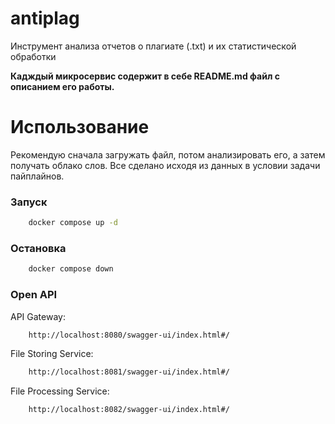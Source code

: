 # antiplag
Инструмент анализа отчетов о плагиате (.txt) и их статистической обработки

**Кадждый микросервис содержит в себе README.md файл с описанием его работы.**

# Использование
Рекомендую сначала загружать файл, потом анализировать его, а затем получать облако слов. Все сделано исходя из данных в условии задачи пайплайнов.

### Запуск
```bash
    docker compose up -d
```
### Остановка
```bash
    docker compose down
```

### Open API
API Gateway:
```bash
    http://localhost:8080/swagger-ui/index.html#/
```
File Storing Service:
```bash
    http://localhost:8081/swagger-ui/index.html#/
```
File Processing Service:
```bash
    http://localhost:8082/swagger-ui/index.html#/
```